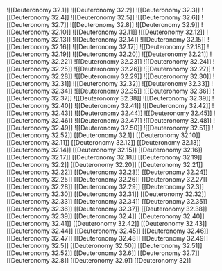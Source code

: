 ![[Deuteronomy 32.1]]
![[Deuteronomy 32.2]]
![[Deuteronomy 32.3]]
![[Deuteronomy 32.4]]
![[Deuteronomy 32.5]]
![[Deuteronomy 32.6]]
![[Deuteronomy 32.7]]
![[Deuteronomy 32.8]]
![[Deuteronomy 32.9]]
![[Deuteronomy 32.10]]
![[Deuteronomy 32.11]]
![[Deuteronomy 32.12]]
![[Deuteronomy 32.13]]
![[Deuteronomy 32.14]]
![[Deuteronomy 32.15]]
![[Deuteronomy 32.16]]
![[Deuteronomy 32.17]]
![[Deuteronomy 32.18]]
![[Deuteronomy 32.19]]
![[Deuteronomy 32.20]]
![[Deuteronomy 32.21]]
![[Deuteronomy 32.22]]
![[Deuteronomy 32.23]]
![[Deuteronomy 32.24]]
![[Deuteronomy 32.25]]
![[Deuteronomy 32.26]]
![[Deuteronomy 32.27]]
![[Deuteronomy 32.28]]
![[Deuteronomy 32.29]]
![[Deuteronomy 32.30]]
![[Deuteronomy 32.31]]
![[Deuteronomy 32.32]]
![[Deuteronomy 32.33]]
![[Deuteronomy 32.34]]
![[Deuteronomy 32.35]]
![[Deuteronomy 32.36]]
![[Deuteronomy 32.37]]
![[Deuteronomy 32.38]]
![[Deuteronomy 32.39]]
![[Deuteronomy 32.40]]
![[Deuteronomy 32.41]]
![[Deuteronomy 32.42]]
![[Deuteronomy 32.43]]
![[Deuteronomy 32.44]]
![[Deuteronomy 32.45]]
![[Deuteronomy 32.46]]
![[Deuteronomy 32.47]]
![[Deuteronomy 32.48]]
![[Deuteronomy 32.49]]
![[Deuteronomy 32.50]]
![[Deuteronomy 32.51]]
![[Deuteronomy 32.52]]
[[Deuteronomy 32.1]]
[[Deuteronomy 32.10]]
[[Deuteronomy 32.11]]
[[Deuteronomy 32.12]]
[[Deuteronomy 32.13]]
[[Deuteronomy 32.14]]
[[Deuteronomy 32.15]]
[[Deuteronomy 32.16]]
[[Deuteronomy 32.17]]
[[Deuteronomy 32.18]]
[[Deuteronomy 32.19]]
[[Deuteronomy 32.2]]
[[Deuteronomy 32.20]]
[[Deuteronomy 32.21]]
[[Deuteronomy 32.22]]
[[Deuteronomy 32.23]]
[[Deuteronomy 32.24]]
[[Deuteronomy 32.25]]
[[Deuteronomy 32.26]]
[[Deuteronomy 32.27]]
[[Deuteronomy 32.28]]
[[Deuteronomy 32.29]]
[[Deuteronomy 32.3]]
[[Deuteronomy 32.30]]
[[Deuteronomy 32.31]]
[[Deuteronomy 32.32]]
[[Deuteronomy 32.33]]
[[Deuteronomy 32.34]]
[[Deuteronomy 32.35]]
[[Deuteronomy 32.36]]
[[Deuteronomy 32.37]]
[[Deuteronomy 32.38]]
[[Deuteronomy 32.39]]
[[Deuteronomy 32.4]]
[[Deuteronomy 32.40]]
[[Deuteronomy 32.41]]
[[Deuteronomy 32.42]]
[[Deuteronomy 32.43]]
[[Deuteronomy 32.44]]
[[Deuteronomy 32.45]]
[[Deuteronomy 32.46]]
[[Deuteronomy 32.47]]
[[Deuteronomy 32.48]]
[[Deuteronomy 32.49]]
[[Deuteronomy 32.5]]
[[Deuteronomy 32.50]]
[[Deuteronomy 32.51]]
[[Deuteronomy 32.52]]
[[Deuteronomy 32.6]]
[[Deuteronomy 32.7]]
[[Deuteronomy 32.8]]
[[Deuteronomy 32.9]]
[[Deuteronomy 32]]
